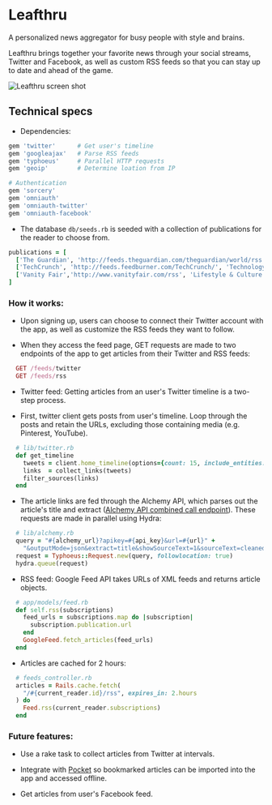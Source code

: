 
# Leafthru
A personalized news aggregator for busy people with style and brains.

Leafthru brings together your favorite news through your social streams, Twitter and Facebook, as well as custom RSS feeds so that you can stay up to date and ahead of the game.

![Leafthru screen shot](https://cloud.githubusercontent.com/assets/7177481/3346930/67838122-f8cf-11e3-8657-b786d98f91bf.png)

## Technical specs
  * Dependencies:
```ruby
gem 'twitter'      # Get user's timeline
gem 'googleajax'   # Parse RSS feeds
gem 'typhoeus'     # Parallel HTTP requests
gem 'geoip'        # Determine loation from IP

# Authentication
gem 'sorcery'
gem 'omniauth'
gem 'omniauth-twitter'
gem 'omniauth-facebook'
```

  * The database `db/seeds.rb` is seeded with a collection of publications for the reader to choose from.
```ruby
publications = [
  ['The Guardian', 'http://feeds.theguardian.com/theguardian/world/rss', 'News'],
  ['TechCrunch', 'http://feeds.feedburner.com/TechCrunch/', 'Technology'],
  ['Vanity Fair','http://www.vanityfair.com/rss', 'Lifestyle & Culture']
]
```

### How it works:
  * Upon signing up, users can choose to connect their Twitter account with the app, as well as customize the RSS feeds they want to follow.

  * When they access the feed page, GET requests are made to two endpoints of the app to get articles from their Twitter and RSS feeds:
```ruby
  GET /feeds/twitter
  GET /feeds/rss
```

  * Twitter feed: Getting articles from an user's Twitter timeline is a two-step process.
  - First, twitter client gets posts from user's timeline. Loop through the posts and retain the URLs, excluding those containing media (e.g. Pinterest, YouTube).
  ```ruby
    # lib/twitter.rb
    def get_timeline
      tweets = client.home_timeline(options={count: 15, include_entities: true})
      links  = collect_links(tweets)
      filter_sources(links)
    end
  ```      

  - The article links are fed through the Alchemy API, which parses out the article's title and extract ([Alchemy API combined call endpoint](http://www.ibm.com/watson/developercloud/alchemy-language/api/v1/#combined-call)). These requests are made in parallel using Hydra:
```ruby
  # lib/alchemy.rb
  query = "#{alchemy_url}?apikey=#{api_key}&url=#{url}" +
    "&outputMode=json&extract=title&showSourceText=1&sourceText=cleaned"
  request = Typhoeus::Request.new(query, followlocation: true)
  hydra.queue(request)
```

  * RSS feed: Google Feed API takes URLs of XML feeds and returns article objects.   
```ruby
  # app/models/feed.rb
  def self.rss(subscriptions)
    feed_urls = subscriptions.map do |subscription|
      subscription.publication.url
    end
    GoogleFeed.fetch_articles(feed_urls)
  end
```

  * Articles are cached for 2 hours:
```ruby
  # feeds_controller.rb
  articles = Rails.cache.fetch(
    "/#{current_reader.id}/rss", expires_in: 2.hours
  ) do
    Feed.rss(current_reader.subscriptions)
  end
```

### Future features:
- Use a rake task to collect articles from Twitter at intervals.

- Integrate with [Pocket](https://getpocket.com/developer/docs/authentication) so bookmarked articles can be imported into the app and accessed offline.

- Get articles from user's Facebook feed.
